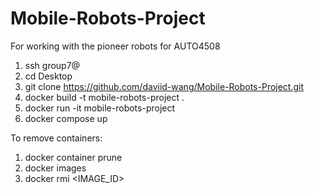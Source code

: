 # Mobile-Robots-Project
For working with the pioneer robots for AUTO4508

1. ssh group7@<ip address>
2. cd Desktop
3. git clone https://github.com/daviid-wang/Mobile-Robots-Project.git
4. docker build -t mobile-robots-project .
5. docker run -it mobile-robots-project
6. docker compose up

To remove containers:
1. docker container prune
2. docker images
3. docker rmi <IMAGE_ID>